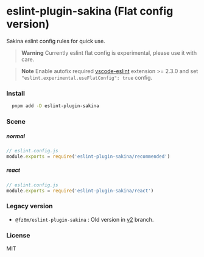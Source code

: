 # eslint-plugin-sakina (Flat config version)

Sakina eslint config rules for quick use.

> **Warning**
> Currently eslint flat config is experimental, please use it with care.

> **Note**
> Enable autofix required [vscode-eslint](https://github.com/microsoft/vscode-eslint) extension >= 2.3.0 and set `"eslint.experimental.useFlatConfig": true` config.

### Install

```bash
  pnpm add -D eslint-plugin-sakina
```

### Scene

##### normal

```js
// eslint.config.js
module.exports = require('eslint-plugin-sakina/recommended')
```

##### react

```js
// eslint.config.js
module.exports = require('eslint-plugin-sakina/react')
```

### Legacy version

 - `@fz6m/eslint-plugin-sakina` : Old version in [v2](https://github.com/xn-sakina/eslint-plugin-sakina/tree/v2) branch.

### License

MIT
